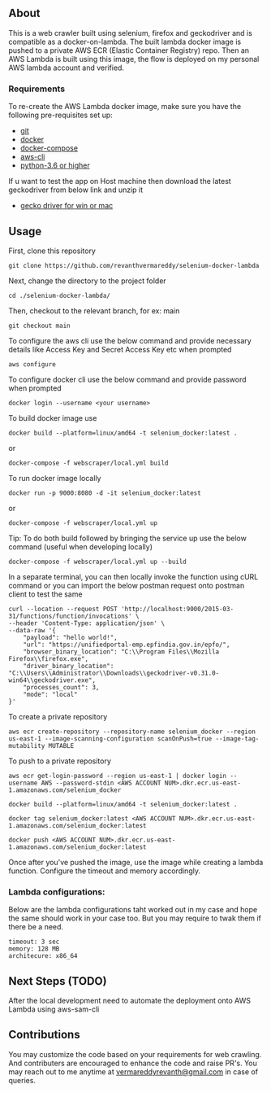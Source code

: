 ## About
This is a web crawler built using selenium, firefox and geckodriver and is compatible as a docker-on-lambda. The built lambda docker image is pushed to a private AWS ECR (Elastic Container Registry) repo. Then an AWS Lambda is built using this image, the flow is deployed on my personal AWS lambda account and verified.

### Requirements
To re-create the AWS Lambda docker image, make sure you have the following pre-requisites set up:
- [git](https://git-scm.com/downloads)
- [docker](https://docs.docker.com/get-docker/)
- [docker-compose](https://docs.docker.com/compose/install/)
- [aws-cli](https://awscli.amazonaws.com/AWSCLIV2.msi)
- [python-3.6 or higher](https://www.python.org/downloads/)

If u want to test the app on Host machine then download the latest geckodriver from below link and unzip it
- [gecko driver for win or mac](https://github.com/mozilla/geckodriver/releases)

## Usage

First, clone this repository
```
git clone https://github.com/revanthvermareddy/selenium-docker-lambda
```

Next, change the directory to the project folder
```
cd ./selenium-docker-lambda/
```

Then, checkout to the relevant branch, for ex: main
```
git checkout main
```

To configure the aws cli use the below command and provide necessary details like Access Key and Secret Access Key etc when prompted
```
aws configure
```

To configure docker cli use the below command and provide password when prompted
```
docker login --username <your username>
```

To build docker image use
```
docker build --platform=linux/amd64 -t selenium_docker:latest .
```
or
```
docker-compose -f webscraper/local.yml build
```

To run docker image locally
```
docker run -p 9000:8080 -d -it selenium_docker:latest
```
or
```
docker-compose -f webscraper/local.yml up
```

Tip: To do both build followed by bringing the service up use the below command (useful when developing locally)
```
docker-compose -f webscraper/local.yml up --build
```

In a separate terminal, you can then locally invoke the function using cURL command or you can import the below postman request onto postman client to test the same
```
curl --location --request POST 'http://localhost:9000/2015-03-31/functions/function/invocations' \
--header 'Content-Type: application/json' \
--data-raw '{
    "payload": "hello world!", 
    "url": "https://unifiedportal-emp.epfindia.gov.in/epfo/", 
    "browser_binary_location": "C:\\Program Files\\Mozilla Firefox\\firefox.exe", 
    "driver_binary_location": "C:\\Users\\Administrator\\Downloads\\geckodriver-v0.31.0-win64\\geckodriver.exe", 
    "processes_count": 3, 
    "mode": "local"
}'
```

To create a private repository
```
aws ecr create-repository --repository-name selenium_docker --region us-east-1 --image-scanning-configuration scanOnPush=true --image-tag-mutability MUTABLE
```

To push to a private repository
```
aws ecr get-login-password --region us-east-1 | docker login --username AWS --password-stdin <AWS ACCOUNT NUM>.dkr.ecr.us-east-1.amazonaws.com/selenium_docker

docker build --platform=linux/amd64 -t selenium_docker:latest .

docker tag selenium_docker:latest <AWS ACCOUNT NUM>.dkr.ecr.us-east-1.amazonaws.com/selenium_docker:latest

docker push <AWS ACCOUNT NUM>.dkr.ecr.us-east-1.amazonaws.com/selenium_docker:latest
```

Once after you've pushed the image, use the image while creating a lambda function.
Configure the timeout and memory accordingly.

### Lambda configurations:
Below are the lambda configurations taht worked out in my case and hope the same should work in your case too. But you may require to twak them if there be a need.
```
timeout: 3 sec
memory: 128 MB
architecure: x86_64
```

## Next Steps (TODO)
After the local development need to automate the deployment onto AWS Lambda using aws-sam-cli

## Contributions
You may customize the code based on your requirements for web crawling. And contributers are encouraged to enhance the code and raise PR's. You may reach out to me anytime at vermareddyrevanth@gmail.com in case of queries.

